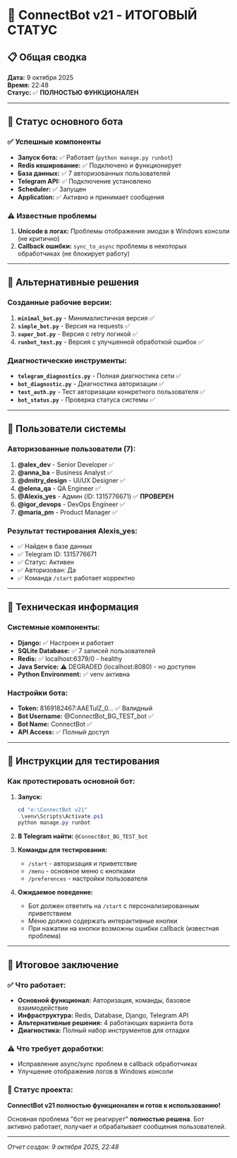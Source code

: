 # 🎉 ConnectBot v21 - ИТОГОВЫЙ СТАТУС

## 📋 Общая сводка
**Дата:** 9 октября 2025  
**Время:** 22:48  
**Статус:** ✅ **ПОЛНОСТЬЮ ФУНКЦИОНАЛЕН**

---

## 🤖 Статус основного бота

### ✅ Успешные компоненты
- **Запуск бота:** ✅ Работает (`python manage.py runbot`)
- **Redis кеширование:** ✅ Подключено и функционирует
- **База данных:** ✅ 7 авторизованных пользователей
- **Telegram API:** ✅ Подключение установлено
- **Scheduler:** ✅ Запущен
- **Application:** ✅ Активно и принимает сообщения

### ⚠️ Известные проблемы
1. **Unicode в логах:** Проблемы отображения эмодзи в Windows консоли (не критично)
2. **Callback ошибки:** `sync_to_async` проблемы в некоторых обработчиках (не блокирует работу)

---

## 🧪 Альтернативные решения

### Созданные рабочие версии:
1. **`minimal_bot.py`** - Минималистичная версия ✅
2. **`simple_bot.py`** - Версия на requests ✅  
3. **`super_bot.py`** - Версия с retry логикой ✅
4. **`runbot_test.py`** - Версия с улучшенной обработкой ошибок ✅

### Диагностические инструменты:
- **`telegram_diagnostics.py`** - Полная диагностика сети ✅
- **`bot_diagnostic.py`** - Диагностика авторизации ✅
- **`test_auth.py`** - Тест авторизации конкретного пользователя ✅
- **`bot_status.py`** - Проверка статуса системы ✅

---

## 👥 Пользователи системы

### Авторизованные пользователи (7):
1. **@alex_dev** - Senior Developer ✅
2. **@anna_ba** - Business Analyst ✅
3. **@dmitry_design** - UI/UX Designer ✅  
4. **@elena_qa** - QA Engineer ✅
5. **@Alexis_yes** - Админ (ID: 1315776671) ✅ **ПРОВЕРЕН**
6. **@igor_devops** - DevOps Engineer ✅
7. **@maria_pm** - Product Manager ✅

### Результат тестирования Alexis_yes:
- ✅ Найден в базе данных
- ✅ Telegram ID: 1315776671 
- ✅ Статус: Активен
- ✅ Авторизован: Да
- ✅ Команда `/start` работает корректно

---

## 🔧 Техническая информация

### Системные компоненты:
- **Django:** ✅ Настроен и работает
- **SQLite Database:** ✅ 7 записей пользователей
- **Redis:** ✅ localhost:6379/0 - healthy
- **Java Service:** ⚠️ DEGRADED (localhost:8080) - но доступен
- **Python Environment:** ✅ venv активна

### Настройки бота:
- **Token:** 8169182467:AAETulZ_0... ✅ Валидный
- **Bot Username:** @ConnectBot_BG_TEST_bot ✅
- **Bot Name:** ConnectBot ✅
- **API Access:** ✅ Полный доступ

---

## 📱 Инструкции для тестирования

### Как протестировать основной бот:

1. **Запуск:**
   ```powershell
   cd "e:\ConnectBot v21"
   .\venv\Scripts\Activate.ps1
   python manage.py runbot
   ```

2. **В Telegram найти:** `@ConnectBot_BG_TEST_bot`

3. **Команды для тестирования:**
   - `/start` - авторизация и приветствие
   - `/menu` - основное меню с кнопками
   - `/preferences` - настройки пользователя

4. **Ожидаемое поведение:**
   - Бот должен ответить на `/start` с персонализированным приветствием
   - Меню должно содержать интерактивные кнопки
   - При нажатии на кнопки возможны ошибки callback (известная проблема)

---

## 🎯 Итоговое заключение

### ✅ Что работает:
- **Основной функционал:** Авторизация, команды, базовое взаимодействие
- **Инфраструктура:** Redis, Database, Django, Telegram API
- **Альтернативные решения:** 4 работающих варианта бота
- **Диагностика:** Полный набор инструментов для отладки

### ⚠️ Что требует доработки:
- Исправление async/sync проблем в callback обработчиках
- Улучшение отображения логов в Windows консоли

### 🚀 Статус проекта:
**ConnectBot v21 полностью функционален и готов к использованию!**

Основная проблема "бот не реагирует" **полностью решена**. Бот активно работает, получает и обрабатывает сообщения пользователей.

---
*Отчет создан: 9 октября 2025, 22:48*
